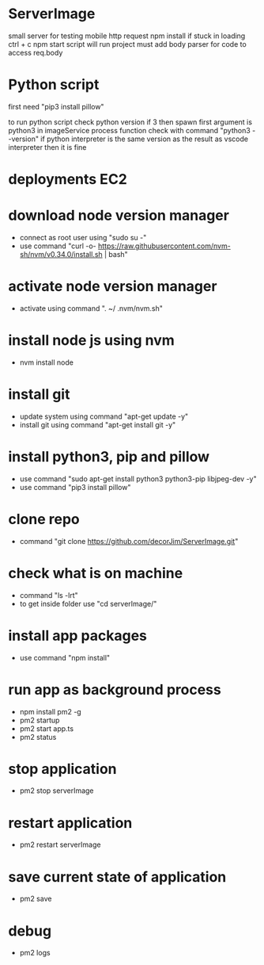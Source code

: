 # ServerImage
small server for testing mobile http request
npm install if stuck in loading ctrl + c 
npm start script will run project
must add body parser for code to access req.body

# Python script
first need "pip3 install pillow"

to run python script
check python version if 3 then spawn first argument is python3 in imageService process function
check with command "python3 --version" if python interpreter is the same version as the result as vscode interpreter then it is fine 


# deployments EC2
# download node version manager
- connect as root user using "sudo su -"
- use command "curl -o- https://raw.githubusercontent.com/nvm-sh/nvm/v0.34.0/install.sh | bash"

# activate node version manager
- activate using command ". ~/ .nvm/nvm.sh"

# install node js using nvm
- nvm install node

# install git 
- update system using command "apt-get update -y"
- install git using command "apt-get install git -y"

# install python3, pip and pillow
- use command "sudo apt-get install python3 python3-pip libjpeg-dev -y"
- use command "pip3 install pillow"

# clone repo
- command "git clone https://github.com/decorJim/ServerImage.git"

# check what is on machine
- command "ls -lrt"
- to get inside folder use "cd serverImage/"

# install app packages
- use command "npm install"

# run app as background process
- npm install pm2 -g
- pm2 startup
- pm2 start app.ts
- pm2 status

# stop application 
- pm2 stop serverImage

# restart application 
- pm2 restart serverImage

# save current state of application
- pm2 save


# debug 
- pm2 logs




